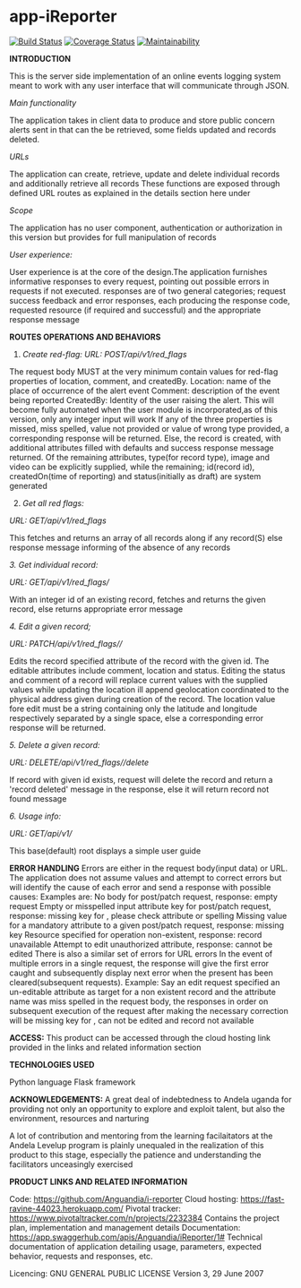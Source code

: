 # app-iReporter

[![Build Status](https://travis-ci.com/Anguandia/app-iReporter.svg?branch=develop)](https://travis-ci.com/Anguandia/app-iReporter)
[![Coverage Status](https://coveralls.io/repos/github/Anguandia/app-iReporter/badge.svg)](https://coveralls.io/github/Anguandia/app-iReporter)
[![Maintainability](https://api.codeclimate.com/v1/badges/7405228269881aa69536/maintainability)](https://codeclimate.com/github/Anguandia/app-iReporter/maintainability)

**INTRODUCTION**

This is the server side implementation of an online events logging system meant to work with any user interface that will communicate through JSON.

*Main functionality*

The application takes in client data to produce and store public concern alerts sent in that can the be retrieved, some fields updated and records deleted.

*URLs*

The application can create, retrieve, update and delete individual records and additionally retrieve all records
These functions are exposed through defined URL routes as explained in the details section here under

*Scope*

The application has no user component, authentication or authorization in this version but provides for full manipulation of records

*User experience:*

User experience is at the core of the design.The application furnishes informative responses to every request, pointing out possible errors in requests if not executed.
responses are of two general categories; request success feedback and error responses, each producing the response code, requested resource (if required and successful) and the appropriate response message

**ROUTES OPERATIONS AND BEHAVIORS**

1. *Create red-flag:*
*URL: POST/api/v1/red_flags*

The request body MUST at the very minimum contain values for red-flag properties of location, comment, and createdBy.
Location: name of the place of occurrence of the alert event
Comment: description of the event being reported
CreatedBy: Identity of the user raising the alert. This will become fully automated when the user module is incorporated,as of this version, only any integer input will work
If any of the three properties is missed, miss spelled, value not provided or value of wrong type provided, a corresponding response will be returned. Else, the record is created, with additional attributes filled with defaults and success response message returned.
Of the remaining attributes, type(for record type), image and video can be explicitly supplied, while the remaining; id(record id), createdOn(time of reporting) and status(initially as draft) are system generated
 
2. *Get all red flags:*

*URL: GET/api/v1/red_flags*

This fetches and returns an array of all records along if any record(S) else response message informing of the absence of any records

*3. Get individual record:*

*URL: GET/api/v1/red_flags/<id>*
 
With an integer id of an existing record, fetches and returns the given record, else returns appropriate error message
  
*4. Edit a given record;*

*URL: PATCH/api/v1/red_flags/<id>/<attribute>*
 
Edits the record specified attribute of the record with the given id. The editable attributes include comment, location and status.
Editing the status and comment of a record will replace current values with the supplied values while updating the location ill append geolocation coordinated to the physical address given during creation of the record. The location value fore edit must be a string containing only the latitude and longitude respectively separated by a single space, else a corresponding error response will be returned.
  
*5. Delete a given record:*

*URL: DELETE/api/v1/red_flags/<id>/delete*
 
If record with given id exists, request will delete the record and return a 'record deleted' message in the response, else it will return record not  found message
  
*6. Usage info:*

*URL: GET/api/v1/*

This base(default) root displays a simple user guide

**ERROR HANDLING**
Errors are either in the request body(input data) or URL. The application does not assume values and attempt to correct errors but will identify the cause of each error and send a response with possible causes: Examples are:
No body for post/patch request, response: empty request
Empty or misspelled input attribute key for post/patch request, response: missing key for <attribute>, please check attribute or spelling
Missing value for a mandatory attribute to a given post/patch request, response: missing <attribute> key
Resource specified for operation non-existent, response: record unavailable
Attempt to edit unauthorized attribute, response: <attribute> cannot be edited
There is also a similar set of errors for URL errors
In the event of multiple errors in a single request, the response will give the first error caught and subsequently display next error when the present has been cleared(subsequent requests). Example: Say an edit request specified an un-editable attribute as target for a non existent record and the attribute name was miss spelled in the request body, the responses in order on subsequent execution of the request after making the necessary correction will be missing key for <attribute>, <attribute> can not be edited and record not available

**ACCESS:**
This product can be accessed through the cloud hosting link provided in the links and related information section

**TECHNOLOGIES USED**

Python language
Flask framework

**ACKNOWLEDGEMENTS:** A great deal of indebtedness to Andela uganda for providing not only an opportunity to explore and exploit talent, but also the environment, resources and narturing

A lot of contribution and mentoring from the learning facilaitators at the Andela Levelup program is plainly unequaled in the realization of this product to this stage, especially the patience and understanding the facilitators unceasingly exercised

**PRODUCT LINKS AND RELATED INFORMATION**

Code: https://github.com/Anguandia/i-reporter
Cloud hosting: https://fast-ravine-44023.herokuapp.com/
Pivotal tracker: https://www.pivotaltracker.com/n/projects/2232384 Contains the project plan, implementation and management details
Documentation: https://app.swaggerhub.com/apis/Anguandia/iReporter/1# Technical documentation of application detailing usage, parameters, expected behavior, requests and responses, etc.

Licencing: GNU GENERAL PUBLIC LICENSE Version 3, 29 June 2007

